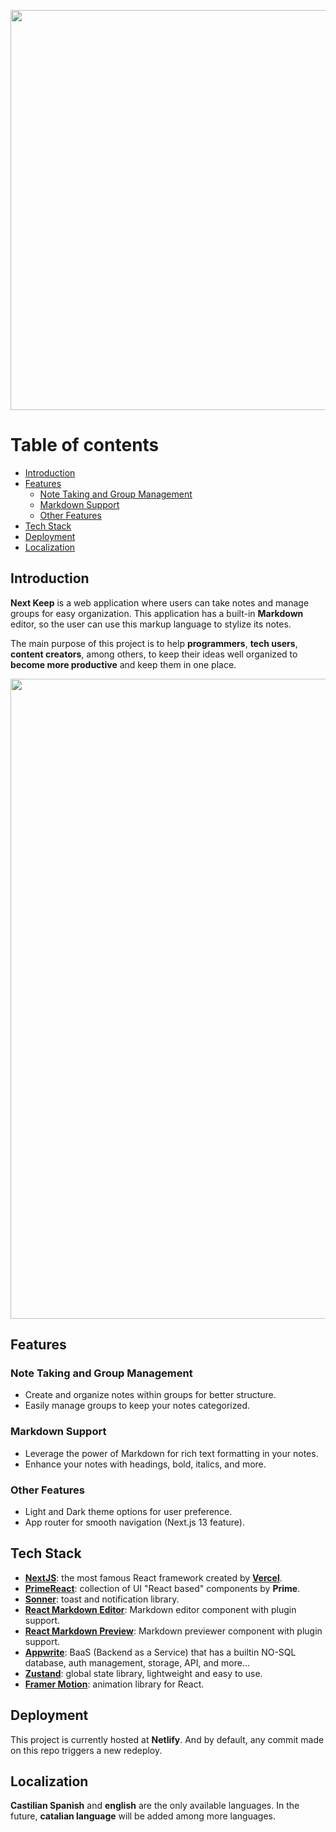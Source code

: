 <p align="center"><img src="https://next-keep.netlify.app/NextKeepText.svg" width=640 /></p>

# Table of contents
* [Introduction](#introduction)
* [Features](#features)
    * [Note Taking and Group Management](#note-taking-and-group-management)
    * [Markdown Support](#markdown-support)
    * [Other Features](#other-features)
* [Tech Stack](#tech-stack)
* [Deployment](#deployment)
* [Localization](#localization)

## Introduction
**Next Keep** is a web application where users can take notes and manage groups for easy organization. This application has a built-in **Markdown** editor, so the user can use this markup language to stylize its notes.

The main purpose of this project is to help **programmers**, **tech users**, **content creators**, among others, to keep their ideas well organized to **become more productive** and keep them in one place.

<p align="center"><img src="https://next-keep.netlify.app/mockup.webp" width=1024 /></p>

## Features
### Note Taking and Group Management

* Create and organize notes within groups for better structure.
* Easily manage groups to keep your notes categorized.

### Markdown Support

* Leverage the power of Markdown for rich text formatting in your notes.
* Enhance your notes with headings, bold, italics, and more.

### Other Features

* Light and Dark theme options for user preference.
* App router for smooth navigation (Next.js 13 feature).

## Tech Stack
+ [**NextJS**](https://www.nextjs.org): the most famous React framework created by [**Vercel**](https://www.vercel.com).
+ [**PrimeReact**](https://primereact.org): collection of UI "React based" components by **Prime**.
+ [**Sonner**](https://sonner.emilkowal.ski/): toast and notification library.
+ [**React Markdown Editor**](https://uiwjs.github.io/react-markdown-editor/): Markdown editor component with plugin support.
+ [**React Markdown Preview**](https://uiwjs.github.io/react-markdown-preview/): Markdown previewer component with plugin support.
+ [**Appwrite**](https://appwrite.io): BaaS (Backend as a Service) that has a builtin NO-SQL database, auth management, storage, API, and more...
+ [**Zustand**](https://zustand.docs.pmnd.rs/getting-started/introduction): global state library, lightweight and easy to use.
+ [**Framer Motion**](https://www.framer.com/motion): animation library for React.

## Deployment
This project is currently hosted at **Netlify**. And by default, any commit made on this repo triggers a new redeploy.

## Localization
**Castilian Spanish** and **english** are the only available languages. In the future, **catalian language** will be added among more languages.
